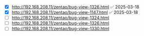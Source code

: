 - [x] http://192.168.208.11/zentao/bug-view-1326.html ✅ 2025-03-18
- [x] http://192.168.208.11/zentao/bug-view-1147.html ✅ 2025-03-18
- [ ] http://192.168.208.11/zentao/bug-view-1324.html
- [ ] http://192.168.208.11/zentao/bug-view-1326.html
- [ ] http://192.168.208.11/zentao/bug-view-1330.html